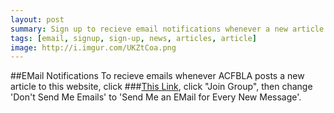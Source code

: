 ```yaml
---
layout: post
summary: Sign up to recieve email notifications whenever a new article is posted on this website
tags: [email, signup, sign-up, news, articles, article]
image: http://i.imgur.com/UKZtCoa.png
---
```


##EMail Notifications
To recieve emails whenever ACFBLA posts a new article to this website, click ###[This Link](https://groups.google.com/forum/#!forum/acfbla), click "Join Group", then change 'Don't Send Me Emails' to 'Send Me an EMail for Every New Message'.
